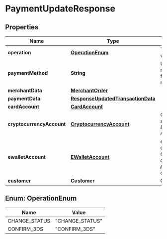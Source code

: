 
# PaymentUpdateResponse

## Properties
Name | Type | Description | Notes
------------ | ------------- | ------------- | -------------
**operation** | [**OperationEnum**](#OperationEnum) | &#x60;CHANGE_STATUS&#x60; value |  [optional]
**paymentMethod** | **String** | Used payment method type name from payment methods list |  [optional]
**merchantData** | [**MerchantOrder**](MerchantOrder.md) |  |  [optional]
**paymentData** | [**ResponseUpdatedTransactionData**](ResponseUpdatedTransactionData.md) |  |  [optional]
**cardAccount** | [**CardAccount**](CardAccount.md) |  |  [optional]
**cryptocurrencyAccount** | [**CryptocurrencyAccount**](CryptocurrencyAccount.md) | Cryptocurrency account data *(for BITCOIN payment method only)* |  [optional]
**ewalletAccount** | [**EWalletAccount**](EWalletAccount.md) | eWallet account data *(for ALIPAY, QIWI, WEBMONEY and NETELLER payment methods only)* |  [optional]
**customer** | [**Customer**](Customer.md) | Customer data |  [optional]


<a name="OperationEnum"></a>
## Enum: OperationEnum
Name | Value
---- | -----
CHANGE_STATUS | &quot;CHANGE_STATUS&quot;
CONFIRM_3DS | &quot;CONFIRM_3DS&quot;



